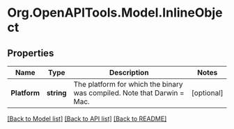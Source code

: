 
# Org.OpenAPITools.Model.InlineObject

## Properties

Name | Type | Description | Notes
------------ | ------------- | ------------- | -------------
**Platform** | **string** | The platform for which the binary was compiled. Note that Darwin &#x3D; Mac. | [optional] 

[[Back to Model list]](../README.md#documentation-for-models)
[[Back to API list]](../README.md#documentation-for-api-endpoints)
[[Back to README]](../README.md)

